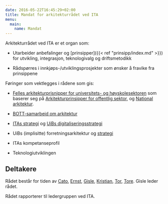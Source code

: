 ```yaml
---
date: 2016-05-22T16:45:29+02:00
title: Mandat for arkitekturrådet ved ITA
menu:
  main:
    name: Mandat
---
```



Arkitekturrådet ved ITA er et organ som:

* Utarbeider anbefalinger og [prinsipper]({{< ref "prinsipp/index.md" >}}) for utvikling, integrasjon, teknologivalg og driftsmetodikk

* Rådspørres i innkjøps-/utviklingsprosjekter som ønsker å fravike fra prinsippene

<!--more-->

Føringer som vektlegges i rådene som gis:

* [Felles arkitekturprisnipper for universitets- og høyskolesektoren](https://www.uninett.no/arkitektur)
som baserer seg på [Arkitekturprinsipper for offentlig sektor](https://www.difi.no/artikkel/2016/01/overordnede-it-arkitekturprinsipper),
og [National arkitektur](https://www.difi.no/fagomrader-og-tjenester/digitalisering-og-samordning/nasjonal-arkitektur).

* [BOTT-samarbeid om arkitektur](https://www.bott-samarbeidet.no/it-bott/fellestiltak/arkitekturutvalg/)

* [ITAs strategi](https://it.uib.no/ITAs_strategi_2015-2020,_Styringspyramiden) og [UiBs digitaliseringsstrategi](http://www.uib.no/strategi/digital)

* UiBs (implisitte) forretningsarkitektur og [strategi](http://www.uib.no/strategi)

* ITAs kompetanseprofil

* Teknologiutviklingen

## Deltakere

Rådet består for tiden av
[Cato](http://www.uib.no/user/uib/edpck),
[Ernst](http://www.uib.no/personer/Ernst.Pedersen),
[Gisle](http://www.uib.no/user/uib/gaa041),
[Kristian](http://www.uib.no/user/uib/st08187),
[Tor](http://www.uib.no/user/uib/edpto),
[Tore](http://www.uib.no/personer/Tore.Burheim).
Gisle leder rådet.

Rådet rapporterer til ledergruppen ved ITA.
